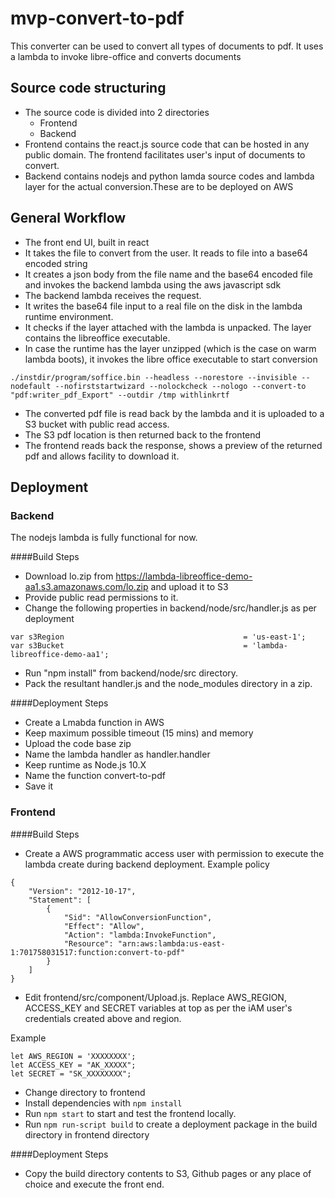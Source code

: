 # mvp-convert-to-pdf

This converter can be used to convert all types of documents to pdf.
It uses a lambda to invoke libre-office and converts documents

## Source code structuring

* The source code is divided into 2 directories
    * Frontend
    * Backend
* Frontend contains the react.js source code that can be hosted in any public domain. The frontend facilitates user's input of documents to convert.
* Backend contains nodejs and python lamda source codes and lambda layer for the actual conversion.These are to be deployed on AWS

## General Workflow

* The front end UI, built in react
* It takes the file to convert from the user. It reads to file into a base64 encoded string
* It creates a json body from the file name and the base64 encoded file and invokes the backend lambda using the aws javascript sdk
* The backend lambda receives the request.
* It writes the base64 file input to a real file on the disk in the lambda runtime environment.
* It checks if the layer attached with the lambda is unpacked. The layer contains the libreoffice executable.
* In case the runtime has the layer unzipped (which is the case on warm lambda boots), it invokes the libre office executable to start conversion

```
./instdir/program/soffice.bin --headless --norestore --invisible --nodefault --nofirststartwizard --nolockcheck --nologo --convert-to "pdf:writer_pdf_Export" --outdir /tmp withlinkrtf
```

* The converted pdf file is read back by the lambda and it is uploaded to a S3 bucket with public read access.
* The S3 pdf location is then returned back to the frontend
* The frontend reads back the response, shows a preview of the returned pdf and allows facility to download it.

## Deployment

### Backend

The nodejs lambda is fully functional for now.

####Build Steps

* Download lo.zip from https://lambda-libreoffice-demo-aa1.s3.amazonaws.com/lo.zip and upload it to S3
* Provide public read permissions to it.
* Change the following properties in backend/node/src/handler.js as per deployment

```
var s3Region                                        = 'us-east-1';
var s3Bucket                                        = 'lambda-libreoffice-demo-aa1';
```

* Run "npm install" from backend/node/src directory.
* Pack the resultant handler.js and the node_modules directory in a zip.


####Deployment Steps

* Create a Lmabda function in AWS
* Keep maximum possible timeout (15 mins) and memory
* Upload the code base zip 
* Name the lambda handler as handler.handler
* Keep runtime as Node.js 10.X 
* Name the function convert-to-pdf
* Save it

### Frontend

####Build Steps

* Create a AWS programmatic access user with permission to execute the lambda create during backend deployment. 
Example policy

```
{
    "Version": "2012-10-17",
    "Statement": [
        {
            "Sid": "AllowConversionFunction",
            "Effect": "Allow",
            "Action": "lambda:InvokeFunction",
            "Resource": "arn:aws:lambda:us-east-1:701758031517:function:convert-to-pdf"
        }
    ]
}
```

* Edit frontend/src/component/Upload.js. Replace AWS_REGION, ACCESS_KEY and SECRET variables at top as per the iAM user's credentials created above and region.

Example
```
let AWS_REGION = 'XXXXXXXX';
let ACCESS_KEY = "AK_XXXXX";
let SECRET = "SK_XXXXXXXX";
```

* Change directory to frontend
* Install dependencies with ```npm install```
* Run ```npm start``` to start and test the frontend locally.
* Run ```npm run-script build``` to create a deployment package in the build directory in frontend directory

####Deployment Steps

* Copy the build directory contents to S3, Github pages or any place of choice and execute the front end.
